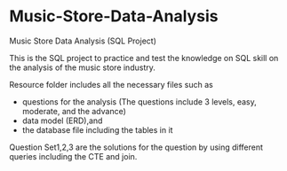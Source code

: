 # Music-Store-Data-Analysis
Music Store Data Analysis (SQL Project)

This is the SQL project to practice and test the knowledge on SQL skill on the analysis of the music store industry.

Resource folder includes all the necessary files such as 
* questions for the analysis (The questions include 3 levels, easy, moderate, and the advance)
* data model (ERD),and 
* the database file including the tables in it


Question Set1,2,3 are the solutions for the question by using different queries including the CTE and join.





